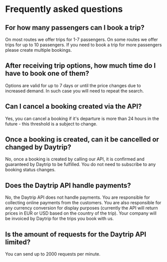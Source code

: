 # Frequently asked questions

## For how many passengers can I book a trip?

On most routes we offer trips for 1-7 passengers. On some routes we offer trips for up to 10 passengers. If you need to book a trip for more passengers please create multiple bookings.

## After receiving trip options, how much time do I have to book one of them?

Options are valid for up to 7 days or until the price changes due to increased demand. In such case you will need to repeat the search.

## Can I cancel a booking created via the API?

Yes, you can cancel a booking if it's departure is more than 24 hours in the future - this threshold is a subject to change.

## Once a booking is created, can it be cancelled or changed by Daytrip?

No, once a booking is created by calling our API, it is confirmed and guaranteed by Daytrip to be fulfilled. You do not need to subscribe to any booking status changes.

## Does the Daytrip API handle payments?

No, the Daytrip API does not handle payments. You are responsible for collecting online payments from the customers. You are also responsible for any currency conversion for display purposes (currently the API will return prices in EUR or USD based on the country of the trip). Your company will be invoiced by Daytrip for the trips you book with us.

## Is the amount of requests for the Daytrip API limited?

You can send up to 2000 requests per minute.
